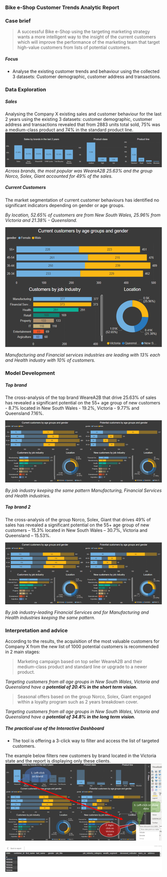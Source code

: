 ### Bike e-Shop Customer Trends Analytic Report

### Case brief

> A successful Bike e-Shop using the targeting marketing strategy wants a more intelligent way to the insight of the current customers which will improve the performance of the marketing team that target high-value customers from lists of potential customers.

##### Focus
- Analyse the existing customer trends and behaviour using the collected 3 datasets: Customer demographic, customer address and transactions.

### Data Exploration
##### Sales

Analysing the Company X existing sales and customer behaviour for the last 2 years using the existing 3 datasets: customer demographic, customer address and transactions revealed that from 2883 units total sold, 75% was a medium-class product and 74% in the standard product line.
![](sales.png)
_Across brands, the most popular was WeareA2B 25.63% and the group Norco, Solex, Giant accounted for 49% of the sales._

##### Current Customers

The market segmentation of current customer behaviours has identified no significant indicators depending on gender or age groups. 

_By location, 52.65% of customers are from New South Wales, 25.96% from Victoria and 21.38% - Queensland._

![](current_customers.png)

_Manufacturing and Financial services industries are leading with 13% each and  Health industry with 10% of customers._

### Model Development
##### Top brand

The cross-analysis of the top brand WeareA2B that drive 25.63% of sales has revealed a significant potential on the 55+ age group of new customers - 8.7% located in New South Wales - 19.2%, Victoria - 9.77% and Queensland 7.16%.

![](top_brand.png)

_By job industry keeping the same pattern Manufacturing, Financial Services and Health industries._

##### Top brand 2

The cross-analysis of the group Norco, Solex, Giant that drives 49% of sales has revealed a significant potential on the 55+ age group of new customers – 15.3% located in New South Wales – 30.7%, Victoria and Queensland – 15.53%.

![](top_brand2.png)

_By job industry-leading Financial Services and for Manufacturing and Health industries keeping the same pattern._

### Interpretation and advice 

According to the results, the acquisition of the most valuable customers for Company X from the new list of 1000 potential customers is recommended in 2 main stages:

> Marketing campaign based on top seller WeareA2B and their medium-class product and standard line or upgrade to a newer product. 

_Targeting customers from all age groups in New South Wales, Victoria and Queensland have a **potential of 20.4% in the short term vision.**_

> Seasonal offers based on the group Norco, Solex, Giant engaged within a loyalty program such as 2 years breakdown cover.

_Targeting customers from all age groups in New South Wales, Victoria and Queensland have a **potential of 34.8% in the long term vision.**_

##### The practical use of the Interactive Dashboard

- The tool is offering a 3-click way to filter and access the list of targeted customers. 

The example below filters new customers by brand located in the Victoria state and the report is displaying only these clients.
![](PBID_click.png)

![](PBID_details.png)

